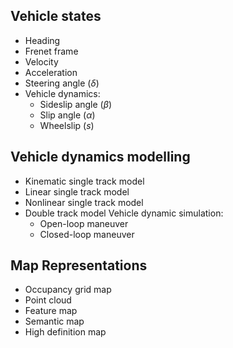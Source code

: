 ## Vehicle states
- Heading
- Frenet frame
- Velocity
- Acceleration
- Steering angle ($\delta$)
- Vehicle dynamics:
	- Sideslip angle ($\beta$)
	- Slip angle ($\alpha$)
	- Wheelslip ($s$)
## Vehicle dynamics modelling
- Kinematic single track model
- Linear single track model
- Nonlinear single track model
- Double track model
Vehicle dynamic simulation:
	- Open-loop maneuver
	- Closed-loop maneuver

## Map Representations
- Occupancy grid map
- Point cloud
- Feature map
- Semantic map
- High definition map